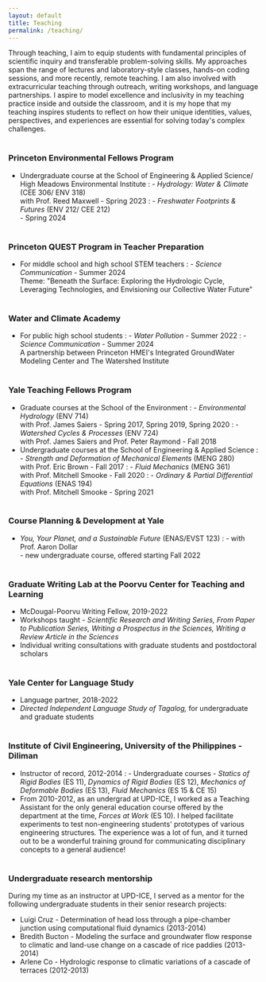 ```yaml
---
layout: default
title: Teaching
permalink: /teaching/
---
```


Through teaching, I aim to equip students with fundamental principles of scientific inquiry and transferable problem-solving skills. My approaches span the range of lectures and laboratory-style classes, hands-on coding sessions, and more recently, remote teaching. I am also involved with extracurricular teaching through outreach, writing workshops, and language partnerships. I aspire to model excellence and inclusivity in my teaching practice inside and outside the classroom, and it is my hope that my teaching inspires students to reflect on how their unique identities, values, perspectives, and experiences are essential for solving today's complex challenges.
<br/><br/>

### Princeton Environmental Fellows Program

* Undergraduate course at the School of Engineering & Applied Science/ High Meadows Environmental Institute
: - *Hydrology: Water & Climate* (CEE 306/ ENV 318)
<br/>with Prof. Reed Maxwell - Spring 2023
: - *Freshwater Footprints & Futures* (ENV 212/ CEE 212)
<br/> - Spring 2024
<br/><br/>

### Princeton QUEST Program in Teacher Preparation

* For middle school and high school STEM teachers
: - *Science Communication* - Summer 2024
<br/>Theme: "Beneath the Surface: Exploring the Hydrologic Cycle, Leveraging Technologies, and Envisioning our Collective Water Future"
<br/><br/>

### Water and Climate Academy

* For public high school students
: - *Water Pollution* - Summer 2022
: - *Science Communication* - Summer 2024
<br/>A partnership between Princeton HMEI's Integrated GroundWater Modeling Center and The Watershed Institute
<br/><br/>

### Yale Teaching Fellows Program

* Graduate courses at the School of the Environment
: - *Environmental Hydrology* (ENV 714)
<br/>with Prof. James Saiers - Spring 2017, Spring 2019, Spring 2020
: - *Watershed Cycles & Processes* (ENV 724)
<br/>with Prof. James Saiers and Prof. Peter Raymond - Fall 2018
* Undergraduate courses at the School of Engineering & Applied Science
: - *Strength and Deformation of Mechanical Elements* (MENG 280)
<br/>with Prof. Eric Brown - Fall 2017
: - *Fluid Mechanics* (MENG 361)
<br/>with Prof. Mitchell Smooke - Fall 2020
: - *Ordinary & Partial Differential Equations* (ENAS 194)
<br/>with Prof. Mitchell Smooke - Spring 2021
<br/><br/>

### Course Planning & Development at Yale

* *You, Your Planet, and a Sustainable Future* (ENAS/EVST 123)
: - with Prof. Aaron Dollar
<br/> - new undergraduate course, offered starting Fall 2022
<br/><br/>

### Graduate Writing Lab at the Poorvu Center for Teaching and Learning

* McDougal-Poorvu Writing Fellow, 2019-2022
* Workshops taught - *Scientific Research and Writing Series, From Paper to Publication Series, Writing a Prospectus in the Sciences, Writing a Review Article in the Sciences*
* Individual writing consultations with graduate students and postdoctoral scholars
<br/><br/>

### Yale Center for Language Study

* Language partner, 2018-2022
* *Directed Independent Language Study of Tagalog,* for undergraduate and graduate students
<br/><br/>

### Institute of Civil Engineering, University of the Philippines - Diliman

* Instructor of record, 2012-2014 
: - Undergraduate courses - *Statics of Rigid Bodies* (ES 11), *Dynamics of Rigid Bodies* (ES 12), *Mechanics of Deformable Bodies* (ES 13), *Fluid Mechanics* (ES 15 & CE 15)
* From 2010-2012, as an undergrad at UPD-ICE, I worked as a Teaching Assistant for the only general education course offered by the department at the time, *Forces at Work* (ES 10).  I helped facilitate experiments to test non-engineering students' prototypes of various engineering structures. The experience was a lot of fun, and it turned out to be a wonderful training ground for communicating disciplinary concepts to a general audience! 
<br/><br/>

### Undergraduate research mentorship

During my time as an instructor at UPD-ICE, I served as a mentor for the following undergraduate students in their senior research projects:
* Luigi Cruz - Determination of head loss through a pipe-chamber junction using computational fluid dynamics (2013-2014)
* Bredith Bucton - Modeling the surface and groundwater flow response to climatic and land-use change on a cascade of rice paddies (2013-2014)
* Arlene Co - Hydrologic response to climatic variations of a cascade of terraces (2012-2013)